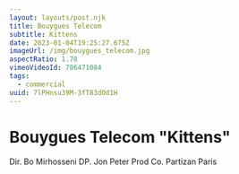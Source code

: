 ```yaml
---
layout: layouts/post.njk
title: Bouygues Telecom
subtitle: Kittens
date: 2023-01-04T19:25:27.675Z
imageUrl: /img/bouygues_telecom.jpg
aspectRatio: 1.78
vimeoVideoId: 786471084
tags:
  - commercial
uuid: 7lPHnsu39M-3fT83dOd1H
---
```

# Bouygues Telecom "Kittens"

Dir. Bo Mirhosseni
DP. Jon Peter
Prod Co. Partizan Paris